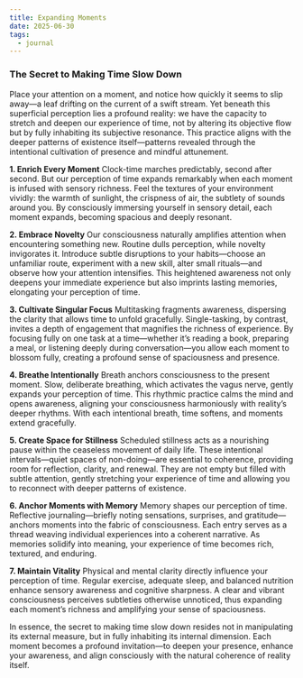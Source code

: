 ```yaml
---
title: Expanding Moments
date: 2025-06-30
tags:
  - journal
---
```

### **The Secret to Making Time Slow Down**

Place your attention on a moment, and notice how quickly it seems to slip away—a leaf drifting on the current of a swift stream. Yet beneath this superficial perception lies a profound reality: we have the capacity to stretch and deepen our experience of time, not by altering its objective flow but by fully inhabiting its subjective resonance. This practice aligns with the deeper patterns of existence itself—patterns revealed through the intentional cultivation of presence and mindful attunement.

**1. Enrich Every Moment**
Clock-time marches predictably, second after second. But our perception of time expands remarkably when each moment is infused with sensory richness. Feel the textures of your environment vividly: the warmth of sunlight, the crispness of air, the subtlety of sounds around you. By consciously immersing yourself in sensory detail, each moment expands, becoming spacious and deeply resonant.

**2. Embrace Novelty**
Our consciousness naturally amplifies attention when encountering something new. Routine dulls perception, while novelty invigorates it. Introduce subtle disruptions to your habits—choose an unfamiliar route, experiment with a new skill, alter small rituals—and observe how your attention intensifies. This heightened awareness not only deepens your immediate experience but also imprints lasting memories, elongating your perception of time.

**3. Cultivate Singular Focus**
Multitasking fragments awareness, dispersing the clarity that allows time to unfold gracefully. Single-tasking, by contrast, invites a depth of engagement that magnifies the richness of experience. By focusing fully on one task at a time—whether it’s reading a book, preparing a meal, or listening deeply during conversation—you allow each moment to blossom fully, creating a profound sense of spaciousness and presence.

**4. Breathe Intentionally**
Breath anchors consciousness to the present moment. Slow, deliberate breathing, which activates the vagus nerve, gently expands your perception of time. This rhythmic practice calms the mind and opens awareness, aligning your consciousness harmoniously with reality’s deeper rhythms. With each intentional breath, time softens, and moments extend gracefully.

**5. Create Space for Stillness**
Scheduled stillness acts as a nourishing pause within the ceaseless movement of daily life. These intentional intervals—quiet spaces of non-doing—are essential to coherence, providing room for reflection, clarity, and renewal. They are not empty but filled with subtle attention, gently stretching your experience of time and allowing you to reconnect with deeper patterns of existence.

**6. Anchor Moments with Memory**
Memory shapes our perception of time. Reflective journaling—briefly noting sensations, surprises, and gratitude—anchors moments into the fabric of consciousness. Each entry serves as a thread weaving individual experiences into a coherent narrative. As memories solidify into meaning, your experience of time becomes rich, textured, and enduring.

**7. Maintain Vitality**
Physical and mental clarity directly influence your perception of time. Regular exercise, adequate sleep, and balanced nutrition enhance sensory awareness and cognitive sharpness. A clear and vibrant consciousness perceives subtleties otherwise unnoticed, thus expanding each moment’s richness and amplifying your sense of spaciousness.

In essence, the secret to making time slow down resides not in manipulating its external measure, but in fully inhabiting its internal dimension. Each moment becomes a profound invitation—to deepen your presence, enhance your awareness, and align consciously with the natural coherence of reality itself.
